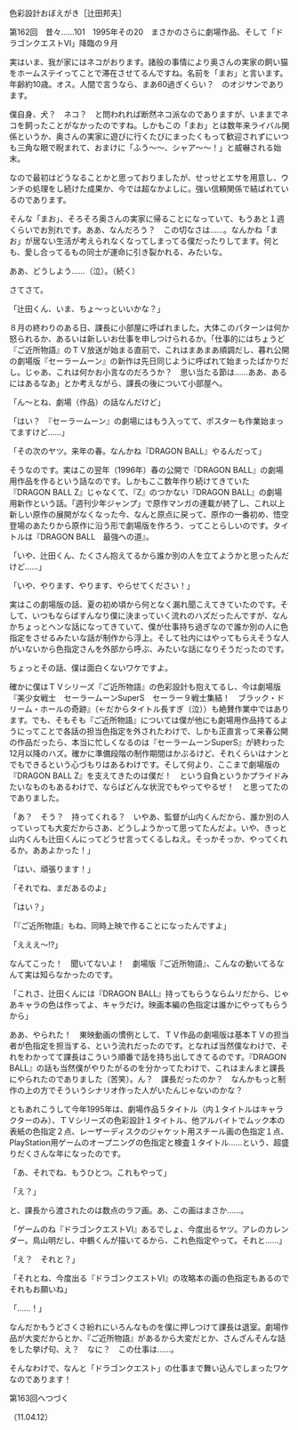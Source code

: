 <!-- source: http://web.archive.org/web/20250215190716/http://www.style.fm/as/05_column/tsujita/tsujita162.shtml -->

色彩設計おぼえがき［辻田邦夫］

第162回　昔々……101　1995年その20　まさかのさらに劇場作品、そして「ドラゴンクエストVI」降臨の９月

実はいま、我が家にはネコがおります。諸般の事情により奥さんの実家の飼い猫をホームステイってことで滞在させてるんですね。名前を「まお」と言います。年齢約10歳。オス。人間で言うなら、まあ60過ぎくらい？　のオジサンであります。

僕自身、犬？　ネコ？　と問われれば断然ネコ派なのでありますが、いままでネコを飼ったことがなかったのですね。しかもこの「まお」とは数年来ライバル関係というか、奥さんの実家に遊びに行くたびにまったくもって歓迎されずにいつも三角な眼で睨まれて、おまけに「ふう〜〜、シャア〜〜！」と威嚇される始末。

なので最初はどうなることかと思っておりましたが、せっせとエサを用意し、ウンチの処理をし続けた成果か、今では超なかよしに。強い信頼関係で結ばれているのであります。

そんな「まお」、そろそろ奥さんの実家に帰ることになっていて、もうあと１週くらいでお別れです。ああ、なんだろう？　この切なさは……。なんかね「まお」が居ない生活が考えられなくなってしまってる僕だったりしてます。何とも、愛し合ってるもの同士が運命に引き裂かれる、みたいな。

ああ、どうしよう……（泣）。（続く）

さてさて。

「辻田くん、いま、ちょ〜っといいかな？」

８月の終わりのある日、課長に小部屋に呼ばれました。大体このパターンは何か怒られるか、あるいは新しいお仕事を申しつけられるか。「仕事的にはちょうど『ご近所物語』のＴＶ放送が始まる直前で、これはまあまあ順調だし、暮れ公開の劇場版『セーラームーン』の新作は先日同じように呼ばれて始まったばかりだし。じゃあ、これは何かお小言なのだろうか？　思い当たる節は……ああ、あるにはあるなあ」とか考えながら、課長の後について小部屋へ。

「ん〜とね、劇場（作品）の話なんだけど」

「はい？　『セーラームーン』の劇場にはもう入ってて、ポスターも作業始まってますけど……」

「その次のヤツ。来年の春。なんかね『DRAGON BALL』やるんだって」

そうなのです。実はこの翌年（1996年）春の公開で『DRAGON BALL』の劇場用作品を作るという話なのです。しかもここ数年作り続けてきていた『DRAGON BALL Z』じゃなくて、『Z』のつかない『DRAGON BALL』の劇場用新作という話。「週刊少年ジャンプ」で原作マンガの連載が終了し、これ以上新しい原作の展開がなくなった今、なんと原点に戻って、原作の一番初め、悟空登場のあたりから原作に沿う形で劇場版を作ろう、ってことらしいのです。タイトルは『DRAGON BALL　最強への道』。

「いや、辻田くん、たくさん抱えてるから誰か別の人を立てようかと思ったんだけど……」

「いや、やります、やります、やらせてください！」

実はこの劇場版の話、夏の初め頃から何となく漏れ聞こえてきていたのです。そして、いつもならばすんなり僕に決まっていく流れのハズだったんですが、なんかちょっとヘンな話になってきていて、僕が仕事持ち過ぎなので誰か別の人に色指定をさせるみたいな話が制作から浮上。そして社内にはやってもらえそうな人がいないから色指定さんを外部から呼ぶ、みたいな話になりそうだったのです。

ちょっとその話、僕は面白くないワケですよ。

確かに僕はＴＶシリーズ『ご近所物語』の色彩設計も抱えてるし、今は劇場版『美少女戦士　セーラームーンSuperS　セーラー９戦士集結！　ブラック・ドリーム・ホールの奇跡』（←だからタイトル長すぎ（泣））も絶賛作業中ではあります。でも、そもそも『ご近所物語』については僕が他にも劇場用作品持てるようにってことで各話の担当色指定を外されたわけで、しかも正直言って来春公開の作品だったら、本当に忙しくなるのは『セーラームーンSuperS』が終わった12月以降のハズ。確かに準備段階の制作期間はかぶるけど、それくらいはナンとでもできるという心づもりはあるわけです。そして何より、ここまで劇場版の『DRAGON BALL Z』を支えてきたのは僕だ！　という自負というかプライドみたいなものもあるわけで、ならばどんな状況でもやってやるぜ！　と思ってたのでありました。

「あ？　そう？　持ってくれる？　いやあ、監督が山内くんだから、誰か別の人っていっても大変だからさあ、どうしようかって思ってたんだよ。いや、きっと山内くんも辻田くんにってどうせ言ってくるしねえ。そっかそっか、やってくれるか。ああよかった！」

「はい、頑張ります！」

「それでね、まだあるのよ」

「はい？」

「『ご近所物語』もね、同時上映で作ることになったんですよ」

「えええ〜!?」

なんてこった！　聞いてないよ！　劇場版『ご近所物語』、こんなの動いてるなんて実は知らなかったのです。

「これさ、辻田くんには『DRAGON BALL』持ってもらうならムリだから、じゃあキャラの色は作ってよ、キャラだけ。映画本編の色指定は誰かにやってもらうから」

ああ、やられた！　東映動画の慣例として、ＴＶ作品の劇場版は基本ＴＶの担当者が色指定を担当する、という流れだったのです。となれば当然僕なわけで、それをわかってて課長はこういう順番で話を持ち出してきてるのです。『DRAGON BALL』の話も当然僕がやりたがるのを分かってたわけで、これはまんまと課長にやられたのでありました（苦笑）。ん？　課長だったのか？　なんかもっと制作の上の方でそういうシナリオ作った人がいたんじゃないのかな？

ともあれこうして今年1995年は、劇場作品５タイトル（内１タイトルはキャラクターのみ）、ＴＶシリーズの色彩設計１タイトル、他アルバイトでムック本の表紙の色指定２点、レーザーディスクのジャケット用スチール画の色指定１点、PlayStation用ゲームのオープニングの色指定と検査１タイトル……という、超盛りだくさんな年になったのです。

「あ、それでね、もうひとつ。これもやって」

「え？」

と、課長から渡されたのは数点のラフ画。あ、この画はまさか……。

「ゲームのね『ドラゴンクエストVI』あるでしょ、今度出るヤツ。アレのカレンダー。鳥山明だし、中鶴くんが描いてるから、これ色指定やって。それと……」

「え？　それと？」

「それとね、今度出る『ドラゴンクエストVI』の攻略本の画の色指定もあるのでそれもお願いね」

「……！」

なんだかもうどさくさ紛れにいろんなものを僕に押しつけて課長は退室。劇場作品が大変だからとか、『ご近所物語』があるから大変だとか、さんざんそんな話をした挙げ句、え？　なに？　この仕事は……。

そんなわけで、なんと「ドラゴンクエスト」の仕事まで舞い込んでしまったワケなのであります！

第163回へつづく

（11.04.12）

